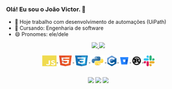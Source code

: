 ### Olá! Eu sou o João Victor. 👋

- 🔭 Hoje trabalho com desenvolvimento de automações (UiPath)
- 🌱 Cursando: Engenharia de software
- 😄 Pronomes: ele/dele
<div align="center">
  <a href="https://github.com/joaomvictor">
  <img height="100em" src="https://github-readme-stats.vercel.app/api?username=joaomvictor&show_icons=true&theme=dark&include_all_commits=true&count_private=true"/>
  <img height="100em" src="https://github-readme-stats.vercel.app/api/top-langs/?username=joaomvictor&layout=compact&langs_count=7&theme=dark"/>
  
  <div style="display: inline_block"><br>
  <img align="center" alt="Joao-J" height="30" width="40" src="https://raw.githubusercontent.com/devicons/devicon/master/icons/javascript/javascript-plain.svg">
  <img align="center" alt="Joao-HTML" height="30" width="40" src="https://raw.githubusercontent.com/devicons/devicon/master/icons/html5/html5-original.svg">
  <img align="center" alt="Joao-CSS" height="30" width="40" src="https://raw.githubusercontent.com/devicons/devicon/master/icons/css3/css3-original.svg">
  <img align="center" alt="Joao-Python" height="30" width="40" src="https://raw.githubusercontent.com/devicons/devicon/master/icons/python/python-original.svg">
  <img align="center" alt="Joao-C" height="30" widht="40" src="https://raw.githubusercontent.com/devicons/devicon/master/icons/c/c-original.svg">
  <img align="center" alt="Joao-BitBucket" height="30" widht="40" src="https://raw.githubusercontent.com/devicons/devicon/master/icons/bitbucket/bitbucket-original.svg">
  <img align="center" alt="Joao-Rust" height="30" widht="40" src="https://raw.githubusercontent.com/devicons/devicon/master/icons/rust/rust-plain.svg">
  <img align="center" alt="Joao-Slack" height="30" widht="40" src="https://raw.githubusercontent.com/devicons/devicon/master/icons/slack/slack-original.svg">  
  
  ##
  
 <div>
  <a href="https://instagram.com/joaomvictor2._" target="_blank"><img src="https://img.shields.io/badge/-Instagram-%23E4405F?style=for-the-badge&logo=instagram&logoColor=white" target="_blank"></a> 
  <a href = "mailto:joaomvictor1234@gmail.com"><img src="https://img.shields.io/badge/-Gmail-%23333?style=for-the-badge&logo=gmail&logoColor=white" target="_blank"></a>
  <a href = "https://www.linkedin.com/in/jo%C3%A3o-victor-neves-435a71229/" target="_blank"><img src="https://img.shields.io/badge/-LinkedIn-%230077B5?style=for-the-badge&logo=linkedin&logoColor=white" target="_blank"></a> 

 </div>
